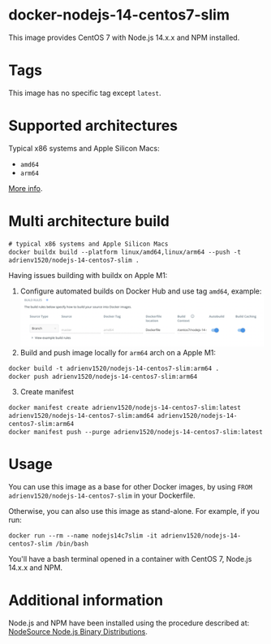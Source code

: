 # docker-nodejs-14-centos7-slim
This image provides CentOS 7 with Node.js 14.x.x and NPM installed.

# Tags
This image has no specific tag except `latest`.

# Supported architectures
Typical x86 systems and Apple Silicon Macs:

- `amd64`
- `arm64`

[More info](https://github.com/docker-library/official-images#architectures-other-than-amd64).

# Multi architecture build
```shell
# typical x86 systems and Apple Silicon Macs
docker buildx build --platform linux/amd64,linux/arm64 --push -t adrienv1520/nodejs-14-centos7-slim .
```

Having issues building with buildx on Apple M1:
1. Configure automated builds on Docker Hub and use tag `amd64`, example:
![Docker automated build example](../../docs/docker-automated-build.png "Docker automated build example")
2. Build and push image locally for `arm64` arch on a Apple M1:
```shell
docker build -t adrienv1520/nodejs-14-centos7-slim:arm64 .
docker push adrienv1520/nodejs-14-centos7-slim:arm64
```
3. Create manifest
```shell
docker manifest create adrienv1520/nodejs-14-centos7-slim:latest adrienv1520/nodejs-14-centos7-slim:amd64 adrienv1520/nodejs-14-centos7-slim:arm64
docker manifest push --purge adrienv1520/nodejs-14-centos7-slim:latest
```

# Usage
You can use this image as a base for other Docker images, by using `FROM adrienv1520/nodejs-14-centos7-slim` in your Dockerfile.

Otherwise, you can also use this image as stand-alone. For example, if you run:
```shell
docker run --rm --name nodejs14c7slim -it adrienv1520/nodejs-14-centos7-slim /bin/bash
```

You'll have a bash terminal opened in a container with CentOS 7, Node.js 14.x.x and NPM.

# Additional information
Node.js and NPM have been installed using the procedure described at: [NodeSource Node.js Binary Distributions](https://github.com/nodesource/distributions#rpminstall).
